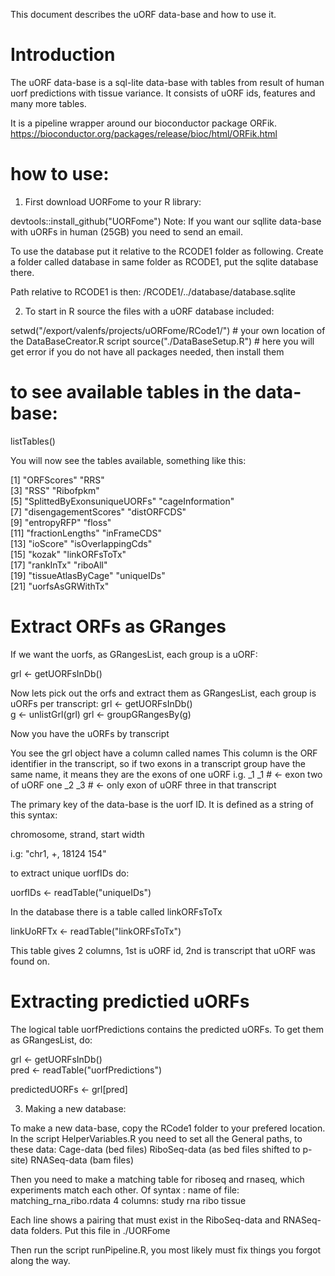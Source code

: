 This document describes the uORF data-base and how to use it.




# Introduction
The uORF data-base is a sql-lite data-base with tables from result of human uorf predictions with tissue variance.
It consists of uORF ids, features and many more tables. 

It is a pipeline wrapper around our bioconductor package ORFik.
https://bioconductor.org/packages/release/bioc/html/ORFik.html

# how to use:

1. First download UORFome to your R library:

devtools::install_github("UORFome")
Note: If you want our sqllite data-base with uORFs in human (25GB) you need to send an email.

To use the database put it relative to the RCODE1 folder as following.
Create a folder called database in same folder as RCODE1,
put the sqlite database there.

Path relative to RCODE1 is then:
/RCODE1/../database/database.sqlite

2. To start in R source the files with a uORF database included:

setwd("/export/valenfs/projects/uORFome/RCode1/") # your own location of the DataBaseCreator.R script
source("./DataBaseSetup.R") # here you will get error if you do not have all packages needed, then install them

# to see available tables in the data-base:

listTables()

You will now see the tables available, something like this:

[1] "ORFScores"                  "RRS"                       
 [3] "RSS"                        "Ribofpkm"                  
 [5] "SplittedByExonsuniqueUORFs" "cageInformation"           
 [7] "disengagementScores"        "distORFCDS"                
 [9] "entropyRFP"                 "floss"                     
[11] "fractionLengths"            "inFrameCDS"                
[13] "ioScore"                    "isOverlappingCds"          
[15] "kozak"                      "linkORFsToTx"              
[17] "rankInTx"                   "riboAll"                   
[19] "tissueAtlasByCage"          "uniqueIDs"                 
[21] "uorfsAsGRWithTx"     

# Extract ORFs as GRanges

If we want the uorfs, as GRangesList, each group is a uORF:

grl <- getUORFsInDb()  

Now lets pick out the orfs and extract them as GRangesList, each group is uORFs per transcript:
grl <- getUORFsInDb()  
g <- unlistGrl(grl)
grl <- groupGRangesBy(g)

Now you have the uORFs by transcript

You see the grl object have a column called names
This column is the ORF identifier in the transcript, so if two exons in a transcript group 
have the same name, it means they are the exons of one uORF
i.g. 
_1 
_1 # <- exon two of uORF one
_2
_3 # <- only exon of uORF three in that transcript


The primary key of the data-base is the uorf ID. 
It is defined as a string of this syntax:

chromosome, strand, start width

i.g:
"chr1, +, 18124 154"

to extract unique uorfIDs do:

uorfIDs <- readTable("uniqueIDs")  

In the database there is a table called linkORFsToTx

linkUoRFTx <- readTable("linkORFsToTx")

This table gives 2 columns, 1st is uORF id, 2nd is transcript that uORF was found on. 

# Extracting predictied uORFs

The logical table uorfPredictions contains the predicted uORFs.
To get them as GRangesList, do:

grl <- getUORFsInDb()  
pred <- readTable("uorfPredictions")

predictedUORFs <- grl[pred]

3. Making a new database:

To make a new data-base, copy the RCode1 folder to your prefered location.
In the script HelperVariables.R you need to set all the General paths, to these data:
Cage-data (bed files)
RiboSeq-data (as bed files shifted to p-site)
RNASeq-data (bam files)

Then you need to make a matching table for riboseq and rnaseq, which experiments match each other.
Of syntax :
name of file: matching_rna_ribo.rdata
4 columns:
study rna ribo tissue

Each line shows a pairing that must exist in the RiboSeq-data and RNASeq-data folders.
Put this file in ./UORFome

Then run the script runPipeline.R, you most likely must fix things you forgot along the way.
